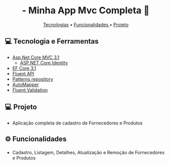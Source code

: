 <h1 align="center">  
  - Minha App Mvc Completa 🚀 
</h1>
<p align="center">
  <a href='#tecnologies'>Tecnologias</a> •
  <a href='#funcionalidades'>Funcionalidades </a> •
  <a href='#projeto'>Projeto </a> 
</p>


## <p id='tecnologies'>💻 Tecnologia e Ferramentas </p>

- <a href="https://docs.microsoft.com/pt-br/dotnet/core/dotnet-five">Asp.Net Core MVC 3.1</a>
  - <a href="https://docs.microsoft.com/pt-br/aspnet/core/security/authentication/identity?view=aspnetcore-5.0&tabs=visual-studio">ASP.NET Core Identity</a>
- <a href="https://docs.microsoft.com/pt-br/ef/core/">EF Core 3.1</a>
- <a href="https://docs.microsoft.com/pt-br/ef/ef6/modeling/code-first/fluent/types-and-properties">Fluent API</a>
- <a href="https://docs.microsoft.com/pt-br/aspnet/mvc/overview/older-versions/getting-started-with-ef-5-using-mvc-4/implementing-the-repository-and-unit-of-work-patterns-in-an-asp-net-mvc-application">Patterns repository</a>
- <a href="https://automapper.org/">AutoMapper</a>
- <a href="https://fluentvalidation.net/">Fluent Validation</a>

## <p id='projeto'>💻 Projeto </p>
- <p>Aplicação completa de cadastro de Fornecedores e Produtos</p>


## <p id='funcionalidades'>⚙ Funcionalidades</p>

- Cadastro, Listagem, Detalhes, Atualização e Remoção de Fornecedores e Produtos
